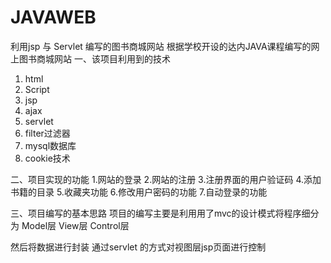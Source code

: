 # JAVAWEB
利用jsp 与 Servlet 编写的图书商城网站
根据学校开设的达内JAVA课程编写的网上图书商城网站
一、该项目利用到的技术
1. html
2. Script
3. jsp
4. ajax
5. servlet
6. filter过滤器
7. mysql数据库
8. cookie技术


二、项目实现的功能
1.网站的登录
2.网站的注册
3.注册界面的用户验证码
4.添加书籍的目录
5.收藏夹功能
6.修改用户密码的功能
7.自动登录的功能

三、项目编写的基本思路
项目的编写主要是利用用了mvc的设计模式将程序细分为 
Model层
View层
Control层

然后将数据进行封装
通过servlet 的方式对视图层jsp页面进行控制
